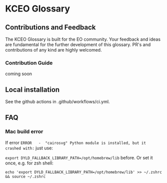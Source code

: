 # KCEO Glossary

## Contributions and Feedback
The KCEO Glossary is built for the EO community. Your feedback and ideas are fundamental for the further development of this glossary. PR's and contributions of any kind are highly welcomed. 

### Contribution Guide
coming soon

## Local installation
See the github actions in .github/workflows/ci.yml.

## FAQ
### Mac build error
If error `ERROR   -  "cairosvg" Python module is installed, but it crashed with:` just use:

`export DYLD_FALLBACK_LIBRARY_PATH=/opt/homebrew/lib` before. Or set it once, e.g. for zsh shell: 

`echo 'export DYLD_FALLBACK_LIBRARY_PATH=/opt/homebrew/lib' >> ~/.zshrc && source ~/.zshrc`

